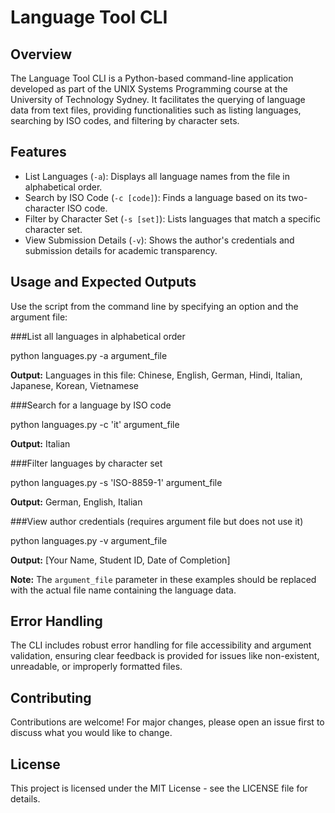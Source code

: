 Language Tool CLI
=================

Overview
--------

The Language Tool CLI is a Python-based command-line application developed as part of the UNIX Systems Programming course at the University of Technology Sydney. It facilitates the querying of language data from text files, providing functionalities such as listing languages, searching by ISO codes, and filtering by character sets.

Features
--------

-   List Languages (`-a`): Displays all language names from the file in alphabetical order.
-   Search by ISO Code (`-c [code]`): Finds a language based on its two-character ISO code.
-   Filter by Character Set (`-s [set]`): Lists languages that match a specific character set.
-   View Submission Details (`-v`): Shows the author's credentials and submission details for academic transparency.

Usage and Expected Outputs
--------------------------

Use the script from the command line by specifying an option and the argument file:


###List all languages in alphabetical order

python languages.py -a argument_file

**Output:** Languages in this file: Chinese, English, German, Hindi, Italian, Japanese, Korean, Vietnamese


###Search for a language by ISO code

python languages.py -c 'it' argument_file

**Output:** Italian


###Filter languages by character set

python languages.py -s 'ISO-8859-1' argument_file

**Output:** German, English, Italian


###View author credentials (requires argument file but does not use it)

python languages.py -v argument_file

**Output:** [Your Name, Student ID, Date of Completion]


**Note:** The `argument_file` parameter in these examples should be replaced with the actual file name containing the language data.

Error Handling
--------------

The CLI includes robust error handling for file accessibility and argument validation, ensuring clear feedback is provided for issues like non-existent, unreadable, or improperly formatted files.

Contributing
------------

Contributions are welcome! For major changes, please open an issue first to discuss what you would like to change.

License
-------

This project is licensed under the MIT License - see the LICENSE file for details.
